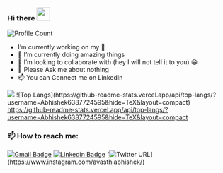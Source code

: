 ### Hi there <img src="https://raw.githubusercontent.com/aemmadi/aemmadi/master/wave.gif" width="30px">

![Profile Count](https://komarev.com/ghpvc/?username=Abhishek6387724595 )
<!--**Abhishek6387724595/Abhishek6387724595** is a ✨ _special_ ✨ repository because its `README.md` (this file) appears on your GitHub profile.

Here are some ideas to get you started:-->

-    I’m currently working on my 🧠
- 🌱 I’m currently doing amazing things
- 👯 I’m looking to collaborate with (hey I will not tell it to you) 😁
- 💬 Please Ask me about nothing
- 📫 You can Connect me on LinkedIn


<img src="https://github-readme-stats.vercel.app/api?username=Abhishek6387724595&&show_icons=true&title_color=ffffff&icon_color=bb2acf&text_color=daf7dc&bg_color=151515">
![Top Langs](https://github-readme-stats.vercel.app/api/top-langs/?username=Abhishek6387724595&hide=TeX&layout=compact)
<a href="https://github.com/Abhishek6387724595/github-readme-stats">
  https://github-readme-stats.vercel.app/api/top-langs/?username=Abhishek6387724595&hide=TeX&layout=compact
</a>

###  📫 How to reach me:

[![Gmail Badge](https://img.shields.io/badge/Gmail-c14438?style=flat-square&logo=Gmail&logoColor=white&link=mailto:avasthiabhishek08@gmail.com)](mailto:avasthiabhishek08@gmail.com)
[![Linkedin Badge](https://img.shields.io/badge/-AbhishekAwasthi-blue?style=flat-square&logo=Linkedin&logoColor=white&link=https://www.linkedin.com/in/kunalraghav/)](https://www.linkedin.com/in/abhishek-awasthi-1ba51b191/)
[![Twitter URL](https://img.shields.io/twitter/url?color=%23fb3958&label=follow&logo=instagram&logoColor=%23fb3958&style=flat-square&url=https%3A%2F%2Fwww.instagram.com%2Falejorc_)](https://www.instagram.com/avasthiabhishek/)
